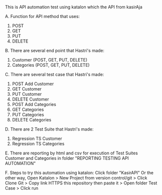 This is API automation test using katalon which the API from kasirAja

A. Function for API method that uses:
1. POST
2. GET
3. PUT
4. DELETE
   
B. There are several end point that Hastri's made:
1. Customer (POST, GET, PUT, DELETE)
2. Categories (POST, GET, PUT, DELETE)

C. There are several test case that Hastri's made:
1. POST Add Customer
2. GET Customer
3. PUT Customer
4. DELETE Customer
5. POST Add Categories
6. GET Categories
7. PUT Categories
8. DELETE Categories

D. There are 2 Test Suite that Hastri's made:
1. Regression TS Customer
2. Regression TS Categories

E. There are reporting by html and csv for execution of Test Suites Customer and Categories in folder "REPORTING TESTING API AUTOMATION"

F. Steps to try this automation using katalon: Click folder "KasirAPI" Or the other way, Open Katalon > New Project from version control/git > Click Clone Git > Copy link HTTPS this repository then paste it > Open folder Test Case > Click run
